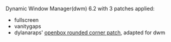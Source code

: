 Dynamic Window Manager(dwm) 6.2 with 3 patches applied:
- fullscreen
- vanitygaps
- dylanaraps' [openbox rounded corner patch](https://github.com/dylanaraps/openbox-patched), adapted for dwm
